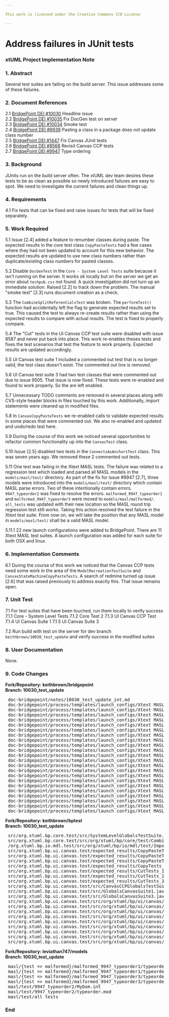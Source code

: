 ```yaml
---

This work is licensed under the Creative Commons CC0 License

---
```


# Address failures in JUnit tests
### xtUML Project Implementation Note


### 1. Abstract

Several test suites are failing on the build server.  This issue addresses some of these failures.

### 2. Document References

<a id="2.1"></a>2.1 [BridgePoint DEI #10030](https://support.onefact.net/issues/10030) Headline issue    
<a id="2.2"></a>2.2 [BridgePoint DEI #10035](https://support.onefact.net/issues/10035) Fix DocGen test on server    
<a id="2.3"></a>2.3 [BridgePoint DEI #10034](https://support.onefact.net/issues/10034) Smoke test      
<a id="2.4"></a>2.4 [BridgePoint DEI #9939](https://support.onefact.net/issues/9939) Pasting a class in a package does not update class number        
<a id="2.5"></a>2.5 [BridgePoint DEI #1447](https://support.onefact.net/issues/1447) Fix Canvas JUnit tests        
<a id="2.6"></a>2.6 [BridgePoint DEI #8568](https://support.onefact.net/issues/8568) Revisit Canvas CCP tests   
<a id="2.7"></a>2.7 [BridgePoint DEI #9947](https://support.onefact.net/issues/9947) Type ordering   

### 3. Background

JUnits run on the build server often.  The xtUML dev team desires these tests to be as clean
as possible so newly introduced failures are easy to spot.  We need to investigate the current 
failures and clean things up.  

### 4. Requirements

4.1 Fix tests that can be fixed and raise issues for tests that will be fixed separately.    

### 5. Work Required

5.1  Issue [2.4] added a feature to renumber classes during paste.  The expected results in the core test class
`CopyPasteTests` had a few cases where they had not been updated to account for this new behavior.  The expected 
results are updated to use new class numbers rather than duplicate/existing class numbers for pasted classes.    

5.2  Disable `DocGenTest` in the `Core - System Level Tests` suite because it isn't running on the server.  It 
works ok locally but on the server we get an error about `techpub.css` not found.  A quick investigation did 
not turn up an immediate solution.  Raised [2.2] to track down the problem.  The manual "smoke test" [2.3] runs 
document creation as a check.   

5.3  The `CombineSplitReferentialsTest` was broken.  The `performTest()` function had accidentally left the flag
to generate expected results set to true.  This caused the test to always re-create results rather than using the 
expected results to compare with actual results.  The test is fixed to properly compare.  

5.4  The "Cut" tests in the UI Canvas CCP test suite were disabled with issue 8587 and never put back into
place.  This work re-enables theses tests and fixes the test scenarios that test the feature to work properly.  Expected
results are updated accordingly.  

5.5  UI Canvas test suite 1 included a commented out test that is no longer valid, the test class doesn't exist.  The
commented out line is removed.  

5.6  UI Canvas test suite 3 had two test classes that were commented out due to issue 9505.  That issue is now 
fixed.  These tests were re-enabled  and found to work properly.  So the are left enabled.  

5.7  Unnecessary TODO comments are removed in several places along with CVS-style header blocks in files touched 
by this work. Additionally, import statements were cleaned up in modified files.   

5.8  In `CanvasCopyPasteTests` we re-enabled calls to validate expected results in some places that were commented out.  We
also re-enabled and updated and undo/redo test here.  

5.9  During the course of this work we noticed several opportunities to refactor common functionality up into the
`CanvasTest` class.  

5.10  Issue [2.5] disabled two tests in the `ConnectsAsAnchorsTest` class.  This was seven years ago.  We removed 
these 2 commented out tests.  

5.11 One test was failing in the Xtext MASL tests. The failure was related to a regression test which loaded and
parsed all MASL models in  the `models/masl/test/` directory. As part of the fix for issue #9947 [2.7], three models
were introduced into the `models/masl/test/` directory which contain MASL parse errors. Two of these intentionally
contain errors. `9947_typeorder2` was fixed to resolve the errors. `malformed_9947_typeorder1` and `malformed_9947_typeorder3`
were moved to `models/masl/malformed/`. `all_tests` was updated with their new location so the MASL round trip
regression test still works. Taking this action resolved the test failure in the Xtext test suite. From now on, we
will take the position that any MASL model in `models/masl/test/` shall be a valid MASL model.  

5.11.1 22 new launch configurations were added to BridgePoint. There are 11 Xtext MASL test suites. A launch configuration
was added for each suite for both OSX and linux.  

### 6. Implementation Comments

6.1  During the course of this work we noticed that the Canvas CCP tests need some work in the area of the
`ModelRecreationTestSuite` and `CanvasStateMachineCopyPasteTests`.  A search of redmine turned up issue [2.6] that
was raised previously to address exactly this.  That issue remains open.     

### 7. Unit Test

7.1  For test suites that have been touched, run them locally to verify success  
7.1.1  Core - System Level Tests 
7.1.2  Core Test 2
7.1.3  UI Canvas CCP Test
7.1.4  UI Canvas Suite 1
7.1.5  UI Canvas Suite 3

7.2  Run build with test on the server for dev branch `keithbrown/10030_test_update` and verify success
in the modified suites      

### 8. User Documentation

None.  

### 9. Code Changes

__Fork/Repository: keithbrown/bridgepoint__     
__Branch: 10030_test_update__   

<pre>
 doc-bridgepoint/notes/10030_test_update_int.md
 doc-bridgepoint/process/templates/launch_configs/Xtext MASL DeclarationTypeProviderTest (OSX).launch
 doc-bridgepoint/process/templates/launch_configs/Xtext MASL DeclarationTypeProviderTest.launch
 doc-bridgepoint/process/templates/launch_configs/Xtext MASL ExampleModelsIntegrationTest (OSX).launch
 doc-bridgepoint/process/templates/launch_configs/Xtext MASL ExampleModelsIntegrationTest.launch
 doc-bridgepoint/process/templates/launch_configs/Xtext MASL LexerTest (OSX).launch
 doc-bridgepoint/process/templates/launch_configs/Xtext MASL LexerTest.launch
 doc-bridgepoint/process/templates/launch_configs/Xtext MASL LibraryTest (OSX).launch
 doc-bridgepoint/process/templates/launch_configs/Xtext MASL LibraryTest.launch
 doc-bridgepoint/process/templates/launch_configs/Xtext MASL LinkingTest (OSX).launch
 doc-bridgepoint/process/templates/launch_configs/Xtext MASL LinkingTest.launch
 doc-bridgepoint/process/templates/launch_configs/Xtext MASL PrimitiveTypesTest (OSX).launch
 doc-bridgepoint/process/templates/launch_configs/Xtext MASL PrimitiveTypesTest.launch
 doc-bridgepoint/process/templates/launch_configs/Xtext MASL SyntacticPredicateTest (OSX).launch
 doc-bridgepoint/process/templates/launch_configs/Xtext MASL SyntacticPredicateTest.launch
 doc-bridgepoint/process/templates/launch_configs/Xtext MASL TypeConformanceTest (OSX).launch
 doc-bridgepoint/process/templates/launch_configs/Xtext MASL TypeConformanceTest.launch
 doc-bridgepoint/process/templates/launch_configs/Xtext MASL TypeProviderTest (OSX).launch
 doc-bridgepoint/process/templates/launch_configs/Xtext MASL TypeProviderTest.launch
 doc-bridgepoint/process/templates/launch_configs/Xtext MASL ValidatorTest (OSX).launch
 doc-bridgepoint/process/templates/launch_configs/Xtext MASL ValidatorTest.launch
 doc-bridgepoint/process/templates/launch_configs/Xtext MASL ValueConverterTest (OSX).launch
 doc-bridgepoint/process/templates/launch_configs/Xtext MASL ValueConverterTest.launch
</pre>

__Fork/Repository: keithbrown/bptest__     
__Branch: 10030_test_update__   

<pre>
 src/org.xtuml.bp.core.test/src/SystemLevelGlobalsTestSuite.java
 src/org.xtuml.bp.core.test/src/org/xtuml/bp/core/test/CombineSplitReferentialsTestGenerics.java
 /org.xtuml.bp.io.mdl.test/src/org/xtuml/bp/io/mdl/test/ImportPasteElementsWithIPRTest.java
 src/org.xtuml.bp.ui.canvas.test/expected_results/CopyPasteTests_3/CopyPasteTests_3-112
 src/org.xtuml.bp.ui.canvas.test/expected_results/CopyPasteTests_4/CopyPasteTests_4-112
 src/org.xtuml.bp.ui.canvas.test/expected_results/CopyPasteTests_5/CopyPasteTests_5-112
 src/org.xtuml.bp.ui.canvas.test/expected_results/CopyTests_1/CopyTests_1-112
 src/org.xtuml.bp.ui.canvas.test/expected_results/CutTests_1/CutTests_1-112
 src/org.xtuml.bp.ui.canvas.test/expected_results/CutTests_2/CutTests_2-112
 src/org.xtuml.bp.ui.canvas.test/expected_results/CutTests_3/CutTests_3-112
 src/org.xtuml.bp.ui.canvas.test/src/CanvasCCPGlobalsTestSuite.java
 src/org.xtuml.bp.ui.canvas.test/src/GlobalsCanvasSuite1.java
 src/org.xtuml.bp.ui.canvas.test/src/GlobalsCanvasSuite3.java
 src/org.xtuml.bp.ui.canvas.test/src/org/xtuml/bp/ui/canvas/test/CanvasCCPGlobalsTest.java
 src/org.xtuml.bp.ui.canvas.test/src/org/xtuml/bp/ui/canvas/test/CanvasCopyPasteTests.java
 src/org.xtuml.bp.ui.canvas.test/src/org/xtuml/bp/ui/canvas/test/CanvasCopyTests.java
 src/org.xtuml.bp.ui.canvas.test/src/org/xtuml/bp/ui/canvas/test/CanvasCutTests.java
 src/org.xtuml.bp.ui.canvas.test/src/org/xtuml/bp/ui/canvas/test/CanvasTest.java
 src/org.xtuml.bp.ui.canvas.test/src/org/xtuml/bp/ui/canvas/test/ConnectorsAsAnchorsTest.java
 src/org.xtuml.bp.ui.canvas.test/src/org/xtuml/bp/ui/canvas/test/GlobalsCanvasTestSuite1.java
 src/org.xtuml.bp.ui.canvas.test/src/org/xtuml/bp/ui/canvas/test/GlobalsCanvasTestSuite2.java
 src/org.xtuml.bp.ui.canvas.test/src/org/xtuml/bp/ui/canvas/test/ModelRecreationTests.java
</pre>

__Fork/Repository: leviathan747/models__     
__Branch: 10030_test_update__   

<pre>
 masl/{test => malformed}/malformed_9947_typeorder1/typeorder.int
 masl/{test => malformed}/malformed_9947_typeorder1/typeorder.mod
 masl/{test => malformed}/malformed_9947_typeorder3/typeorder.int
 masl/{test => malformed}/malformed_9947_typeorder3/typeorder.mod
 masl/test/9947_typeorder2/MyDom.int
 masl/test/9947_typeorder2/typeorder.mod
 masl/test/all_tests
</pre>

### End

